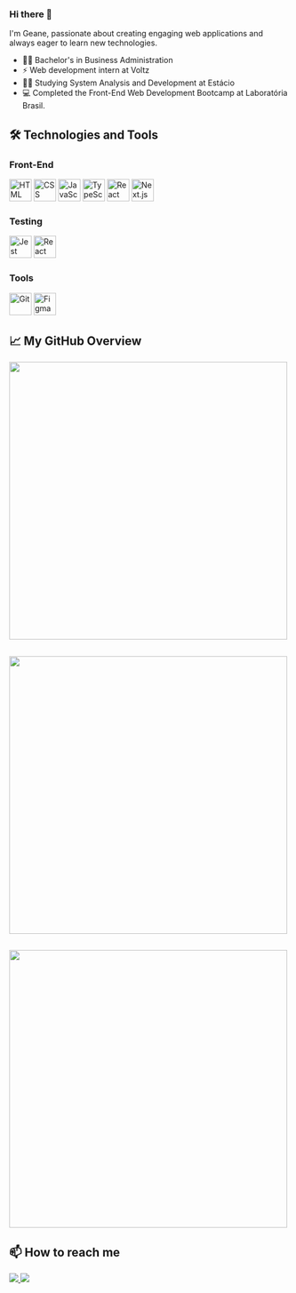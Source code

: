 ### Hi there 👋

I'm Geane, passionate about creating engaging web applications and always eager to learn new technologies.

- 🧑‍🎓 Bachelor's in Business Administration
- ⚡ Web development intern at Voltz
- 👩‍💻 Studying System Analysis and Development at Estácio
- 💻 Completed the Front-End Web Development Bootcamp at Laboratória Brasil.

## 🛠️ Technologies and Tools

### Front-End
<div style="display: inline_block">
  <img src="https://cdn.simpleicons.org/html5/E34F26" width="40" height="40" alt="HTML"/>
  <img src="https://cdn.simpleicons.org/css3/1572B6" width="40" height="40" alt="CSS"/>
  <img src="https://cdn.simpleicons.org/javascript/F7DF1E" width="40" height="40" alt="JavaScript"/>
  <img src="https://cdn.simpleicons.org/typescript/3178C6" width="40" height="40" alt="TypeScript"/>
  <img src="https://cdn.simpleicons.org/react/61DAFB" width="40" height="40" alt="React"/>
  <img src="https://cdn.simpleicons.org/nextdotjs/FFFFFF" width="40" height="40" alt="Next.js"/>
</div>


### Testing
<div style="display: inline_block">
  <img src="https://cdn.simpleicons.org/jest/C21325" width="40" height="40" alt="Jest"/>
  <img src="https://testing-library.com/img/octopus-128x128.png" width="40" height="40" alt="React Testing Library"/>
</div>

### Tools
<div style="display: inline_block">
  <img src="https://cdn.simpleicons.org/git/F05032" width="40" height="40" alt="Git"/>
  <img src="https://cdn.simpleicons.org/figma/F24E1E" width="40" height="40" alt="Figma"/>
</div>


## 📈 My GitHub Overview

<img src="https://github-readme-stats.vercel.app/api?username=geanemr&show_icons=true&theme=radical" width="500px"/>

  ## 
  
<img src="https://github-readme-stats.vercel.app/api/top-langs/?username=geanemr&layout=compact&langs_count=7&theme=radical" width="500px"/>


##

<img src="https://streak-stats.demolab.com?user=geanemr&theme=radical" width="500px"/>


## 📫 How to reach me

<a href = "mailto:geaneramos1995@gmail.com">
  <img src="https://img.shields.io/badge/-Gmail-%23333?style=for-the-badge&logo=gmail&logoColor=white" target="_blank">
</a>
<a href="https://www.linkedin.com/in/geane-moraes-ramos" target="_blank">
  <img src="https://img.shields.io/badge/-LinkedIn-%230077B5?style=for-the-badge&logo=linkedin&logoColor=white">
</a>
